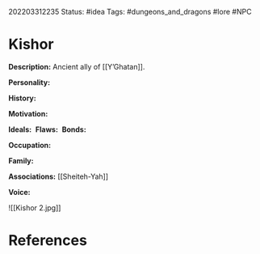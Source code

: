 202203312235
Status: #idea
Tags: #dungeons_and_dragons #lore #NPC 

# Kishor
**Description:** Ancient ally of [[Y’Ghatan]]. 

**Personality:** 

**History:** 

**Motivation:** 

**Ideals:** 
**Flaws:** 
**Bonds:** 

**Occupation:** 

**Family:** 

**Associations:** [[Sheiteh-Yah]]

**Voice:** 

![[Kishor 2.jpg]]

# References